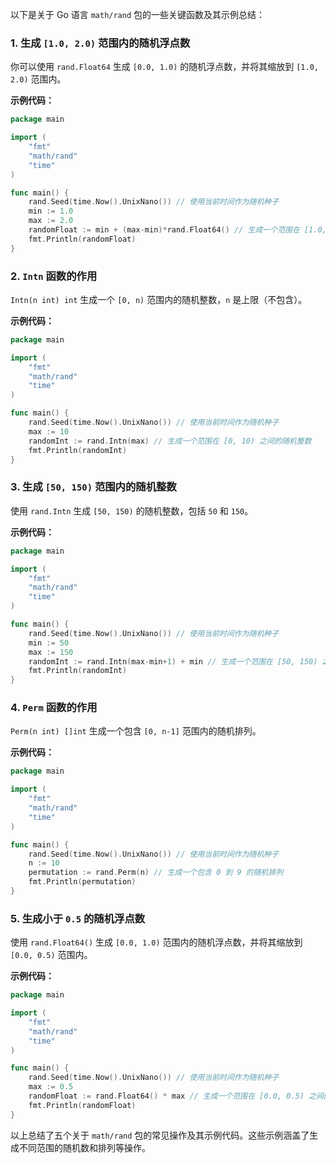 以下是关于 Go 语言 `math/rand` 包的一些关键函数及其示例总结：

### 1. 生成 `[1.0, 2.0)` 范围内的随机浮点数

你可以使用 `rand.Float64` 生成 `[0.0, 1.0)` 的随机浮点数，并将其缩放到 `[1.0, 2.0)` 范围内。

**示例代码：**

```go
package main

import (
    "fmt"
    "math/rand"
    "time"
)

func main() {
    rand.Seed(time.Now().UnixNano()) // 使用当前时间作为随机种子
    min := 1.0
    max := 2.0
    randomFloat := min + (max-min)*rand.Float64() // 生成一个范围在 [1.0, 2.0) 之间的随机浮点数
    fmt.Println(randomFloat)
}
```

### 2. `Intn` 函数的作用

`Intn(n int) int` 生成一个 `[0, n)` 范围内的随机整数，`n` 是上限（不包含）。

**示例代码：**

```go
package main

import (
    "fmt"
    "math/rand"
    "time"
)

func main() {
    rand.Seed(time.Now().UnixNano()) // 使用当前时间作为随机种子
    max := 10
    randomInt := rand.Intn(max) // 生成一个范围在 [0, 10) 之间的随机整数
    fmt.Println(randomInt)
}
```

### 3. 生成 `[50, 150)` 范围内的随机整数

使用 `rand.Intn` 生成 `[50, 150)` 的随机整数，包括 `50` 和 `150`。

**示例代码：**

```go
package main

import (
    "fmt"
    "math/rand"
    "time"
)

func main() {
    rand.Seed(time.Now().UnixNano()) // 使用当前时间作为随机种子
    min := 50
    max := 150
    randomInt := rand.Intn(max-min+1) + min // 生成一个范围在 [50, 150) 之间的随机整数
    fmt.Println(randomInt)
}
```

### 4. `Perm` 函数的作用

`Perm(n int) []int` 生成一个包含 `[0, n-1]` 范围内的随机排列。

**示例代码：**

```go
package main

import (
    "fmt"
    "math/rand"
    "time"
)

func main() {
    rand.Seed(time.Now().UnixNano()) // 使用当前时间作为随机种子
    n := 10
    permutation := rand.Perm(n) // 生成一个包含 0 到 9 的随机排列
    fmt.Println(permutation)
}
```

### 5. 生成小于 `0.5` 的随机浮点数

使用 `rand.Float64()` 生成 `[0.0, 1.0)` 范围内的随机浮点数，并将其缩放到 `[0.0, 0.5)` 范围内。

**示例代码：**

```go
package main

import (
    "fmt"
    "math/rand"
    "time"
)

func main() {
    rand.Seed(time.Now().UnixNano()) // 使用当前时间作为随机种子
    max := 0.5
    randomFloat := rand.Float64() * max // 生成一个范围在 [0.0, 0.5) 之间的随机浮点数
    fmt.Println(randomFloat)
}
```

以上总结了五个关于 `math/rand` 包的常见操作及其示例代码。这些示例涵盖了生成不同范围的随机数和排列等操作。